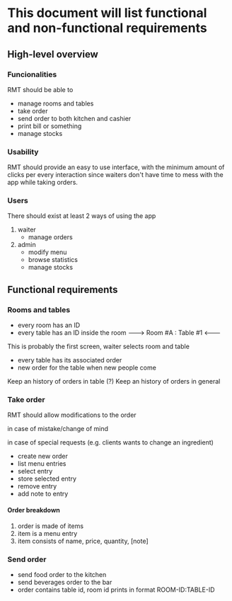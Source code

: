 # This document will list functional and non-functional requirements

## High-level overview

### Funcionalities

RMT should be able to 

- manage rooms and tables
- take order
- send order to both kitchen and cashier
- print bill or something
- manage stocks

### Usability

RMT should provide an easy to use interface, with the minimum amount of clicks per every interaction since waiters don't have time to mess with the app while taking orders.

### Users

There should exist at least 2 ways of using the app

1. waiter
	- manage orders 
2. admin
	- modify menu
	- browse statistics
	- manage stocks

## Functional requirements

### Rooms and tables

- every room has an ID
- every table has an ID inside the room
---> Room #A : Table #1 <---

This is probably the first screen, waiter selects room and table

- every table has its associated order
- new order for the table when new people come

Keep an history of orders in table (?)
Keep an history of orders in general

### Take order

RMT should allow modifications to the order

in case of mistake/change of mind

in case of special requests (e.g. clients wants to change an ingredient)

- create new order
- list menu entries
- select entry
- store selected entry
- remove entry
- add note to entry

#### Order breakdown

1. order is made of items
2. item is a menu entry
3. item consists of name, price, quantity, [note]

### Send order

- send food order to the kitchen
- send beverages order to the bar
- order contains table id, room id
	prints in format ROOM-ID:TABLE-ID
